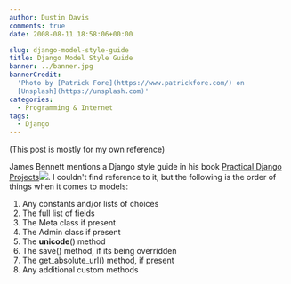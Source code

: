```yaml
---
author: Dustin Davis
comments: true
date: 2008-08-11 18:58:06+00:00

slug: django-model-style-guide
title: Django Model Style Guide
banner: ../banner.jpg
bannerCredit:
  'Photo by [Patrick Fore](https://www.patrickfore.com/) on
  [Unsplash](https://unsplash.com)'
categories:
  - Programming & Internet
tags:
  - Django
---
```


(This post is mostly for my own reference)

James Bennett mentions a Django style guide in his book
[Practical Django Projects](http://www.amazon.com/gp/product/1590599969?ie=UTF8&tag=nerdydork-20&linkCode=as2&camp=1789&creative=9325&creativeASIN=1590599969)![](http://www.assoc-amazon.com/e/ir?t=nerdydork-20&l=as2&o=1&a=1590599969).
I couldn't find reference to it, but the following is the order of things when
it comes to models:

1. Any constants and/or lists of choices
2. The full list of fields
3. The Meta class if present
4. The Admin class if present
5. The **unicode**() method
6. The save() method, if its being overridden
7. The get_absolute_url() method, if present
8. Any additional custom methods
